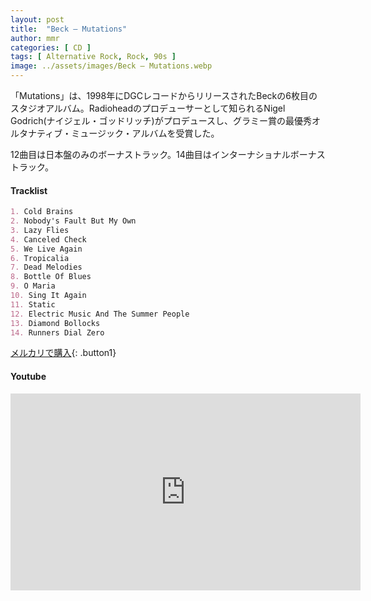 ```yaml
---
layout: post
title:  "Beck – Mutations"
author: mmr
categories: [ CD ]
tags: [ Alternative Rock, Rock, 90s ]
image: ../assets/images/Beck – Mutations.webp
---
```


「Mutations」は、1998年にDGCレコードからリリースされたBeckの6枚目のスタジオアルバム。Radioheadのプロデューサーとして知られるNigel Godrich(ナイジェル・ゴッドリッチ)がプロデュースし、グラミー賞の最優秀オルタナティブ・ミュージック・アルバムを受賞した。

12曲目は日本盤のみのボーナストラック。14曲目はインターナショナルボーナストラック。

#### Tracklist
```md
1. Cold Brains
2. Nobody's Fault But My Own
3. Lazy Flies
4. Canceled Check
5. We Live Again
6. Tropicalia
7. Dead Melodies
8. Bottle Of Blues
9. O Maria
10. Sing It Again
11. Static
12. Electric Music And The Summer People
13. Diamond Bollocks
14. Runners Dial Zero
```

[メルカリで購入](https://jp.mercari.com/item/m85344994952?afid=6142608987){: .button1}

#### Youtube
<iframe width="560" height="315" src="https://www.youtube.com/embed/tWVUpRBA0s0?si=JOhmMff1NMR_lAIb" title="YouTube video player" frameborder="0" allow="accelerometer; autoplay; clipboard-write; encrypted-media; gyroscope; picture-in-picture; web-share" referrerpolicy="strict-origin-when-cross-origin" allowfullscreen></iframe>